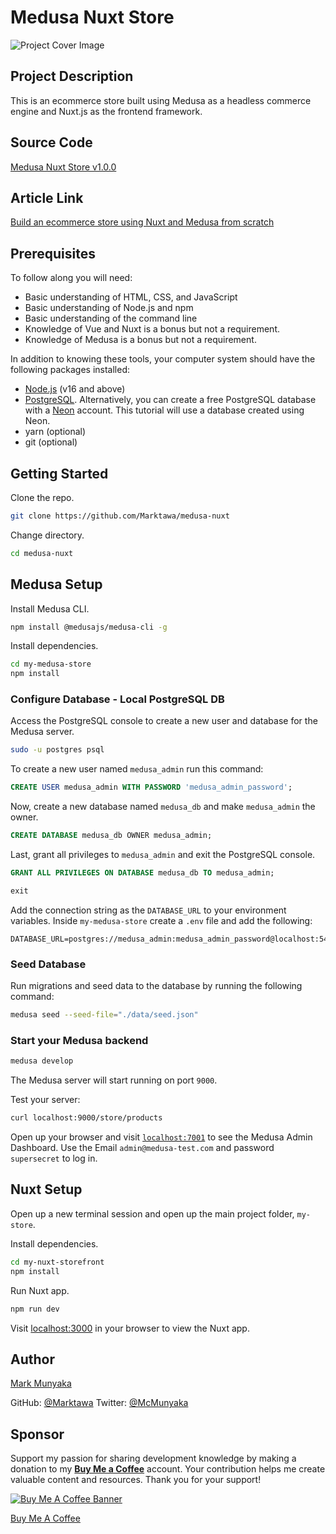 # Medusa Nuxt Store

![Project Cover Image](https://res.cloudinary.com/craigsims808/image/upload/v1708526494/articles/medusa-nuxt/gh-cover_vm1nlg.png)

## Project Description

This is an ecommerce store built using Medusa as a headless commerce engine and Nuxt.js as the frontend framework.

<!-- Live Demo -->

## Source Code

[Medusa Nuxt Store v1.0.0](https://github.com/Marktawa/medusa-nuxt/releases/tag/v1.0.0)

## Article Link

[Build an ecommerce store using Nuxt and Medusa from scratch](https://github.com/Marktawa/medusa-nuxt-article)

## Prerequisites

To follow along you will need:
- Basic understanding of HTML, CSS, and JavaScript
- Basic understanding of Node.js and npm
- Basic understanding of the command line
- Knowledge of Vue and Nuxt is a bonus but not a requirement.
- Knowledge of Medusa is a bonus but not a requirement.

In addition to knowing these tools, your computer system should have the following packages installed:
- [Node.js](https://nodejs.org/en/download/) (v16 and above) 
- [PostgreSQL](https://www.postgresql.org/download/). Alternatively, you can create a free PostgreSQL database with a [Neon](https://console.neon.tech/signup) account. This tutorial will use a database created using Neon.
- yarn (optional)
- git (optional)

## Getting Started

Clone the repo.
```bash
git clone https://github.com/Marktawa/medusa-nuxt
```
Change directory.
```bash
cd medusa-nuxt
```

## Medusa Setup

Install Medusa CLI.
```bash
npm install @medusajs/medusa-cli -g
```

Install dependencies.
```bash
cd my-medusa-store
npm install
```

### Configure Database - Local PostgreSQL DB

Access the PostgreSQL console to create a new user and database for the Medusa server.

```bash
sudo -u postgres psql
```

To create a new user named `medusa_admin` run this command:

```sql
CREATE USER medusa_admin WITH PASSWORD 'medusa_admin_password';
```

Now, create a new database named `medusa_db` and make `medusa_admin` the owner.

```sql
CREATE DATABASE medusa_db OWNER medusa_admin;
```

Last, grant all privileges to `medusa_admin` and exit the PostgreSQL console.

```sql
GRANT ALL PRIVILEGES ON DATABASE medusa_db TO medusa_admin;
```

```sql
exit
```

Add the connection string as the `DATABASE_URL` to your environment variables. Inside `my-medusa-store` create a `.env` file and add the following:

```
DATABASE_URL=postgres://medusa_admin:medusa_admin_password@localhost:5432/medusa_db
```

### Seed Database

Run migrations and seed data to the database by running the following command:

```bash
medusa seed --seed-file="./data/seed.json"
```

### Start your Medusa backend

```bash
medusa develop
```

The Medusa server will start running on port `9000`.

Test your server:
```bash
curl localhost:9000/store/products
```

Open up your browser and visit [`localhost:7001`](http://localhost:7001) to see the Medusa Admin Dashboard. Use the Email `admin@medusa-test.com` and password `supersecret` to log in.

## Nuxt Setup

Open up a new terminal session and open up the main project folder, `my-store`. 

Install dependencies.
```bash
cd my-nuxt-storefront
npm install
```

Run Nuxt app.
```bash
npm run dev
```

Visit [localhost:3000](http://localhost:3000) in your browser to view the Nuxt app.

## Author

[Mark Munyaka](https://markmunyaka.com)

GitHub: [@Marktawa](https://github.com/Marktawa)
Twitter: [@McMunyaka](https://twitter.com/McMunyaka)

## Sponsor

Support my passion for sharing development knowledge by making a donation to my [**Buy Me a Coffee**](https://www.buymeacoffee.com/markmunyaka) account. Your contribution helps me create valuable content and resources. Thank you for your support!

[![Buy Me A Coffee Banner](https://res.cloudinary.com/craigsims808/image/upload/v1708089939/articles/test/buymeacoffee_lqmwjn.png)](https://www.buymeacoffee.com/markmunyaka)

[Buy Me A Coffee](https://www.buymeacoffee.com/markmunyaka)
